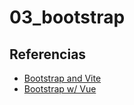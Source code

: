 # 03_bootstrap

## Referencias

- [Bootstrap and Vite](https://getbootstrap.com/docs/5.3/getting-started/vite/)
- [Bootstrap w/ Vue](https://github.com/twbs/examples/tree/main/vue)
